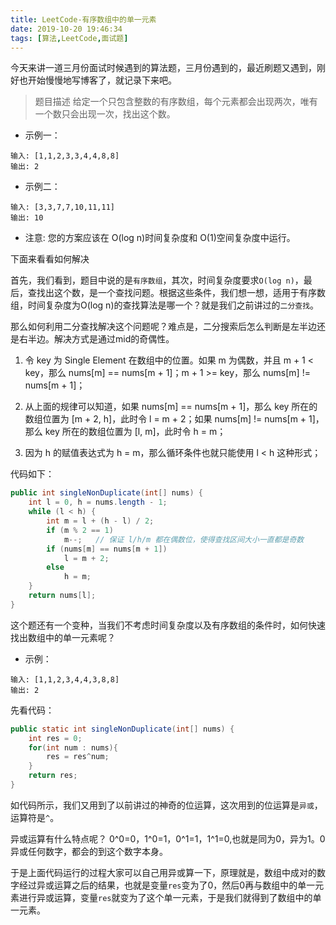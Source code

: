 ```yaml
---
title: LeetCode-有序数组中的单一元素
date: 2019-10-20 19:46:34
tags: [算法,LeetCode,面试题]
---
```


今天来讲一道三月份面试时候遇到的算法题，三月份遇到的，最近刷题又遇到，刚好也开始慢慢地写博客了，就记录下来吧。

> 题目描述
给定一个只包含整数的有序数组，每个元素都会出现两次，唯有一个数只会出现一次，找出这个数。

- 示例一：
```
输入: [1,1,2,3,3,4,4,8,8]
输出: 2
```

- 示例二：
```
输入: [3,3,7,7,10,11,11]
输出: 10
```
- 注意: 您的方案应该在 O(log n)时间复杂度和 O(1)空间复杂度中运行。

下面来看看如何解决

首先，我们看到，题目中说的是`有序数组`，其次，时间复杂度要求`O(log n)`，最后，查找出这个数，是一个查找问题。根据这些条件，我们想一想，适用于有序数组，时间复杂度为O(log n)的查找算法是哪一个？就是我们之前讲过的`二分查找`。

那么如何利用二分查找解决这个问题呢？难点是，二分搜索后怎么判断是左半边还是右半边。解决方式是通过mid的奇偶性。

1. 令 key 为 Single Element 在数组中的位置。如果 m 为偶数，并且 m + 1 < key，那么 nums[m] == nums[m + 1]；m + 1 >= key，那么 nums[m] != nums[m + 1]；

2. 从上面的规律可以知道，如果 nums[m] == nums[m + 1]，那么 key 所在的数组位置为 [m + 2, h]，此时令 l = m + 2；如果 nums[m] != nums[m + 1]，那么 key 所在的数组位置为 [l, m]，此时令 h = m；

3. 因为 h 的赋值表达式为 h = m，那么循环条件也就只能使用 l < h 这种形式；

代码如下：

```java
public int singleNonDuplicate(int[] nums) {
    int l = 0, h = nums.length - 1;
    while (l < h) {
        int m = l + (h - l) / 2;
        if (m % 2 == 1)
            m--;   // 保证 l/h/m 都在偶数位，使得查找区间大小一直都是奇数
        if (nums[m] == nums[m + 1])
            l = m + 2;
        else
            h = m;
    }
    return nums[l];
}
```

这个题还有一个变种，当我们不考虑时间复杂度以及有序数组的条件时，如何快速找出数组中的单一元素呢？
- 示例：
```
输入: [1,1,2,3,4,4,3,8,8]
输出: 2
```
先看代码：

```java
public static int singleNonDuplicate(int[] nums) {
    int res = 0;
    for(int num : nums){
        res = res^num;
    }
    return res;
}
```

如代码所示，我们又用到了以前讲过的神奇的位运算，这次用到的位运算是`异或`，运算符是`^`。

异或运算有什么特点呢？
0^0=0，1^0=1，0^1=1，1^1=0,也就是同为0，异为1。0异或任何数字，都会的到这个数字本身。

于是上面代码运行的过程大家可以自己用异或算一下，原理就是，数组中成对的数字经过异或运算之后的结果，也就是变量`res`变为了0，然后0再与数组中的单一元素进行异或运算，变量`res`就变为了这个单一元素，于是我们就得到了数组中的单一元素。


